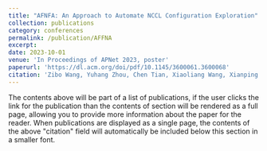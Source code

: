 ```yaml
---
title: "AFNFA: An Approach to Automate NCCL Configuration Exploration"
collection: publications
category: conferences
permalink: /publication/AFFNA
excerpt: 
date: 2023-10-01
venue: 'In Proceedings of APNet 2023, poster'
paperurl: 'https://dl.acm.org/doi/pdf/10.1145/3600061.3600068'
citation: 'Zibo Wang, Yuhang Zhou, Chen Tian, Xiaoliang Wang, Xianping Chen. AFNFA: An Approach to Automate NCCL Configuration Exploration. In Proceedings of APNet 2023, poster.'
---
```


The contents above will be part of a list of publications, if the user clicks the link for the publication than the contents of section will be rendered as a full page, allowing you to provide more information about the paper for the reader. When publications are displayed as a single page, the contents of the above "citation" field will automatically be included below this section in a smaller font.
